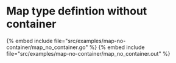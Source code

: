 # Map type defintion without container

{% embed include file="src/examples/map-no-container/map_no_container.go" %}
{% embed include file="src/examples/map-no-container/map_no_container.out" %}


